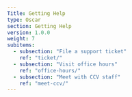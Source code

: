 ```yaml
---
Title: Getting Help
type: Oscar
section: Getting Help
version: 1.0.0
weight: 7
subitems:
  - subsection: "File a support ticket"
    ref: "ticket/"
  - subsection: "Visit office hours"
    ref: "office-hours/"
  - subsection: "Meet with CCV staff"
    ref: "meet-ccv/"
---
```

